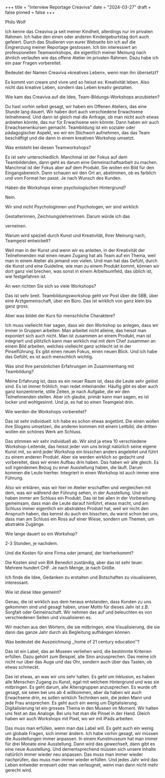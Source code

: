 +++
title = "Interview Reportage Creaviva"
date = "2024-03-27"
draft = false
pinned = false
+++
<!--StartFragment-->

Philo Wolf



Ich kenne das Creaviva ja seit meiner Kindheit, allerdings nur im privaten Rahmen. Ich habe den einen oder anderen Kindergeburtstag dort auch gefeiert. Durch das Studieren von eurer Webseite bin ich auf die Eingrenzung meiner Reportage gestossen. Ich bin interessiert an professionellen Teamworkshops, die eigentlich meiner Meinung nach ähnlich verlaufen wie das offene Atelier im privaten Rahmen. Dazu habe ich ein paar Fragen vorbereitet. 



Bedeutet der Namen Creaviva «kreatives Leben», wenn man ihn übersetzt?

Es kommt von creare und vivre und so heisst es: Kreativität leben. Also nicht das kreative Leben, sondern das Leben kreativ gestalten.



Wie kam das Creaviva auf die Idee, Team-Bildungs-Workshops anzubieten?

Du hast vorhin selbst gesagt, wir haben ein Offenen Ateliers, das eine Stunde lang dauert. Wir haben dort auch verschiedene Erwachsene teilnehmend. Und dann ist gleich mal die Anfrage, ob man nicht auch etwas anbieten könnte, das nur für Erwachsene sein könnte. Dann haben wir auch Erwachsenenkursen gemacht. Teambildung ist ein sozialer oder pädagogischer Aspekt, wo wir ein Stichwort aufnehmen, das das Team beschäftigt und die dann in einem kreativen Workshop umsetzt. 



Was entsteht bei diesen Teamworkshops? 

Es ist sehr unterschiedlich. Manchmal ist der Fokus auf dem Teambildenden, dann geht es darum eine Gemeinschaftsarbeit zu machen. Manchmal ist der Fokus aber auf dem Produkt. Sie wollen ein Bild für den Eingangsbereich. Dann schauen wir den Ort an, abstimmen, ob es farblich und vom Format her passt. Je nach Wunsch des Kunden.





Haben die Workshops einen psychologischen Hintergrund? 

Nein.

Wir sind nicht Psychologinnen und Psychologen, wir sind wirklich

Gestalterinnen, Zeichnungslehrerinnen. Darum würde ich das

verneinen. 





Warum wird speziell durch Kunst und Kreativität, Ihrer Meinung nach, Teamgeist entwickelt? 

Weil man in der Kunst und wenn wir es anleiten, in der Kreativität der Teilnehmenden mal einen neuen Zugang hat als Team auf ein Thema, weil man in einem Atelier als jemand von vielen. Und man hat das Gefühl, durch die Kunst und eine Guideline, wie man zu einem Produkt kommt, können wir dort ganz viel brechen, was sonst in einem Arbeitsumfeld, das üblich ist, wie festgefahren ist. 



An wen richten Sie sich so viele Workshops? 

Das ist sehr breit. Teambildungsworkshop geht vor Post über die SBB, über eine Arztgemeinschaft, über ein Büro. Das ist wirklich von ganz klein bis ganz gross.

Aber was bildet der Kurs für menschliche Charaktere? 

Ich muss vielleicht hier sagen, dass wir den Workshop so anlegen, dass wir immer in Gruppen arbeiten. Man arbeitet nicht alleine, das heisst man exponiert sich auch nicht. Man ist zusammen an einem Produkt, man ist integriert und plötzlich kann man wirklich mal mit dem Chef zusammen an einem Bild arbeiten, welches vielleicht ganz schlecht ist in der Pinselführung. Es gibt einen neuen Fokus, einen neuen Blick. Und ich habe das Gefühl, es ist auch menschlich wichtig. 

Was sind Ihre persönlichen Erfahrungen im Zusammenhang mit Teambildung? 

Meine Erfahrung ist, dass es ein neuer Raum ist, dass die Leute sehr gelöst sind. Es ist immer fröhlich, man redet miteinander. Häufig gibt es aber auch ganz konzentrierte, stille Zeiten, je nach Aufgabe, die wir den Teilnehmenden stellen. Aber ich glaube, primär kann man sagen, es ist locker und wohlgesinnt. Und ja, es hat so einen Teamgeist drin. 

Wie werden die Workshops vorbereitet? 

Das ist sehr individuell. Ich habe es schon etwas angetönt. Die einen wollen ihre Slogans umsetzen, die anderen kommen mit einem Leitbild, die dritten wollen ein schönes Werk am Schluss.



Das stimmen wir sehr individuell ab. Wir sind ja etwa 10 verschiedene Workshop-Leitende, das heisst jeder von uns bringt natürlich seine eigene Kunst mit, so wird jeder Workshop ein bisschen anders angeleitet und führt zu einem anderen Produkt. Aber sie werden wirklich so gedacht und vorbereitet, dass wir einen Aufbau drin haben. Das haben wir alle gleich. Es soll irgendeinen Bezug zu einer Ausstellung haben, die läuft. Darum kommen die Leute hierher. Integriert in einen Workshop ist auch immer eine Führung.

Also wir erklären, was wir hier im Atelier erschaffen und vergleichen mit dem, was wir während der Führung sehen, in der Ausstellung. Und wir haben immer am Schluss ein Produkt. Das ist bei allen in der Vorbereitung gemeinsam, dass man die Leute darauf hinführt, etwas macht, und am Schluss immer eigentlich ein abstraktes Produkt hat, weil wir nicht den Anspruch haben, das kennst du auch ein bisschen, du warst schon bei uns, dass man am Schluss ein Ross auf einer Wiese, sondern um Themen, um abstrakte Zugänge. 



Wie lange dauert so ein Workshop?

2-3 Stunden, je nachdem. 





Und die Kosten für eine Firma oder jemand, der hierherkommt? 

Die Kosten sind von BIA Benedict zuständig, aber das ist sehr teuer. Mehrere hundert CHF. Je nach Menge, je nach Größe. 



Ich finde die Idee, Gedanken zu erstalten und Botschaften zu visualisieren, interessant. 



Wie ist diese Idee gemeint? 

Genau, die ist wirklich aus dem heraus entstanden, dass Kunden zu uns gekommen sind und gesagt haben, unser Motto für dieses Jahr ist z.B. Sorgfalt oder Gemeinschaft. Wir nehmen das auf und beleuchten es von verschiedenen Seiten und visualisieren es.

Wir machen aus den Wörtern, die sie mitbringen, eine Visualisierung, die sie dann das ganze Jahr durch als Begleitung aufhängen können. 



Was bedeutet die Auszeichnung ,,home of 21 century education’’? 

Das ist ein Label, das an Museen verliehen wird, die bestimmte Kriterien erfüllen. Dazu gehört zum Beispiel, alle Sinn anzusprechen. Das meine ich nicht nur über das Auge und das Ohr, sondern auch über das Tasten, ob etwas schmeckt.

Das ist etwas, an was wir uns sehr halten. Es geht um Inklusion, es haben alle Menschen Zugang zu Kunst, egal mit welchem Hintergrund und was sie mitbringen. Es geht darum, alle Altersgruppen anzusprechen. Es wurde oft gesagt, sie seien bei uns ab 4 willkommen, aber da haben wir auch Erwachsene drin, es sollen wirklich Techniken sein, die jeden Mann und jede Frau ansprechen. Es geht auch ein wenig um Digitalisierung. Digitalisierung ist ein grosses Thema in den Museen im Moment. Wir halten uns fest an das Analoge. Bei uns hat man die Pinsel in der Hand. Gleich haben wir auch Workshops mit Pixel, wo wir mit iPads arbeiten.

Das muss man erfüllen, wenn man das Label will. Es geht auch ein wenig um globale Fragen, sich immer ändern. Ich habe vorhin gesagt, wir müssen die Ausstellungen immer anpassen. In einem Kunstmuseum hat man immer für drei Monate eine Ausstellung. Dann wird das gewechselt, dann gibt es eine neue Ausstellung. Und dementsprechend müssen sich unsere Inhalte natürlich immer wieder neu anpassen. Das muss man immer wieder nachprüfen, das muss man immer wieder erfüllen. Und jedes Jahr wird das Leben entweder erneuert oder man verleugnet, wenn man dann nicht mehr gerecht wird. 



<!--EndFragment-->